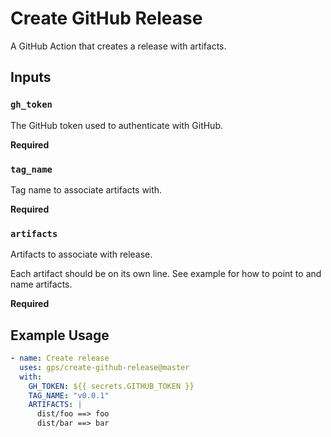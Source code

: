 # Create GitHub Release

A GitHub Action that creates a release with artifacts.

## Inputs

### `gh_token`

The GitHub token used to authenticate with GitHub.

**Required**

### `tag_name`

Tag name to associate artifacts with.

**Required**

### `artifacts`

Artifacts to associate with release.

Each artifact should be on its own line. See example for how to point to and name artifacts.

**Required**

## Example Usage

```yml
- name: Create release
  uses: gps/create-github-release@master
  with:
    GH_TOKEN: ${{ secrets.GITHUB_TOKEN }}
    TAG_NAME: "v0.0.1"
    ARTIFACTS: |
      dist/foo ==> foo
      dist/bar ==> bar
```

